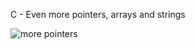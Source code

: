 C - Even more pointers, arrays and strings

![more pointers](https://user-images.githubusercontent.com/74779812/223176783-ac3cd1d0-bb2e-4064-b342-7d1148b42071.jpeg)
